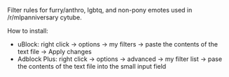 Filter rules for furry/anthro, lgbtq, and non-pony emotes used in /r/mlpanniversary cytube. 

How to install:
* uBlock: right click -> options -> my filters -> paste the contents of the text file -> Apply changes
* Adblock Plus: right click -> options -> advanced -> my filter list -> pase the contents of the text file into the small input field